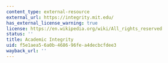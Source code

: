 ```yaml
---
content_type: external-resource
external_url: https://integrity.mit.edu/
has_external_license_warning: true
license: https://en.wikipedia.org/wiki/All_rights_reserved
status: ''
title: Academic Integrity
uid: f5e1aea5-6a0b-4686-96fe-a4decbcfdee3
wayback_url: ''
---
```

